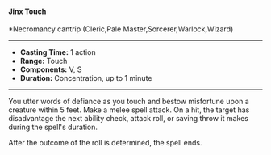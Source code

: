 #### Jinx Touch
*Necromancy cantrip (Cleric,Pale Master,Sorcerer,Warlock,Wizard)
___
- **Casting Time:** 1 action
- **Range:** Touch
- **Components:** V, S
- **Duration:** Concentration, up to 1 minute
---
You utter words of defiance as you touch and bestow misfortune upon a creature within 5 feet. Make a melee spell attack. On a hit, the target has disadvantage the next ability check, attack roll, or saving throw it makes during the spell's duration.

After the outcome of the roll is determined, the spell ends.
